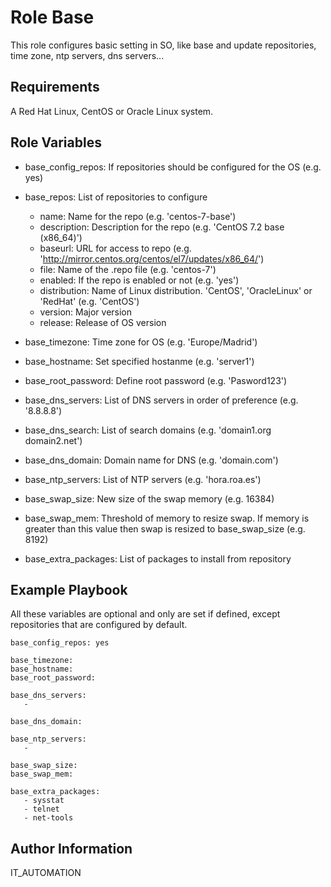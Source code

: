 Role Base
=========

This role configures basic setting in SO, like base and update repositories, time zone, ntp servers, dns servers...

Requirements
------------

A Red Hat Linux, CentOS or Oracle Linux system.

Role Variables
--------------

- base_config_repos: If repositories should be configured for the OS (e.g. yes)
- base_repos: List of repositories to configure
    - name: Name for the repo (e.g. 'centos-7-base')
    - description: Description for the repo (e.g. 'CentOS 7.2 base (x86_64)')
    - baseurl: URL for access to repo (e.g. 'http://mirror.centos.org/centos/el7/updates/x86_64/')
    - file: Name of the .repo file (e.g. 'centos-7')
    - enabled: If the repo is enabled or not (e.g. 'yes')
    - distribution: Name of Linux distribution. 'CentOS', 'OracleLinux' or 'RedHat' (e.g. 'CentOS')
    - version: Major version 
    - release: Release of OS version 

- base_timezone: Time zone for OS (e.g. 'Europe/Madrid')
- base_hostname: Set specified hostanme (e.g. 'server1')
- base_root_password: Define root password (e.g. 'Pasword123')
- base_dns_servers: List of DNS servers in order of preference (e.g. '8.8.8.8')
- base_dns_search: List of search domains (e.g. 'domain1.org domain2.net')
- base_dns_domain: Domain name for DNS (e.g. 'domain.com')
- base_ntp_servers: List of NTP servers (e.g. 'hora.roa.es')
- base_swap_size: New size of the swap memory (e.g. 16384)
- base_swap_mem: Threshold of memory to resize swap. If memory is greater than this value then swap is resized to base_swap_size (e.g. 8192)
- base_extra_packages: List of packages to install from repository

Example Playbook
----------------
All these variables are optional and only are set if defined, except repositories that are configured by default.
```
base_config_repos: yes

base_timezone: 
base_hostname: 
base_root_password: 

base_dns_servers:
   - 
   
base_dns_domain: 

base_ntp_servers:
   - 

base_swap_size:
base_swap_mem: 

base_extra_packages:
   - sysstat
   - telnet
   - net-tools
```
Author Information
------------------

IT_AUTOMATION
